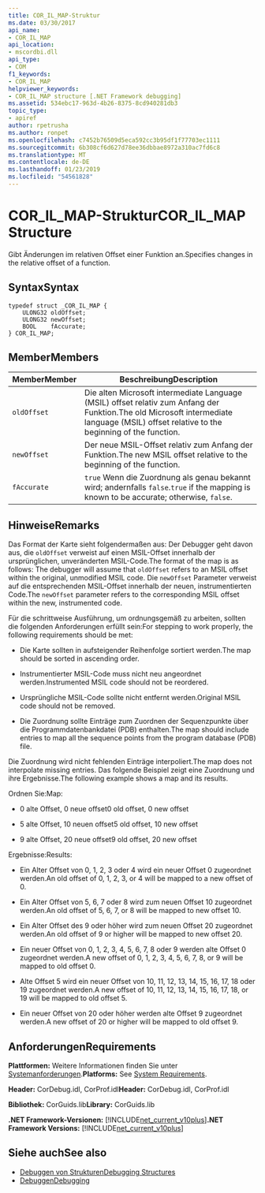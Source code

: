 ```yaml
---
title: COR_IL_MAP-Struktur
ms.date: 03/30/2017
api_name:
- COR_IL_MAP
api_location:
- mscordbi.dll
api_type:
- COM
f1_keywords:
- COR_IL_MAP
helpviewer_keywords:
- COR_IL_MAP structure [.NET Framework debugging]
ms.assetid: 534ebc17-963d-4b26-8375-8cd940281db3
topic_type:
- apiref
author: rpetrusha
ms.author: ronpet
ms.openlocfilehash: c7452b76509d5eca592cc3b95df1f77703ec1111
ms.sourcegitcommit: 6b308cf6d627d78ee36dbbae8972a310ac7fd6c8
ms.translationtype: MT
ms.contentlocale: de-DE
ms.lasthandoff: 01/23/2019
ms.locfileid: "54561828"
---
```

# <a name="corilmap-structure"></a><span data-ttu-id="bc2e0-102">COR_IL_MAP-Struktur</span><span class="sxs-lookup"><span data-stu-id="bc2e0-102">COR_IL_MAP Structure</span></span>
<span data-ttu-id="bc2e0-103">Gibt Änderungen im relativen Offset einer Funktion an.</span><span class="sxs-lookup"><span data-stu-id="bc2e0-103">Specifies changes in the relative offset of a function.</span></span>  
  
## <a name="syntax"></a><span data-ttu-id="bc2e0-104">Syntax</span><span class="sxs-lookup"><span data-stu-id="bc2e0-104">Syntax</span></span>  
  
```  
typedef struct _COR_IL_MAP {  
    ULONG32 oldOffset;   
    ULONG32 newOffset;   
    BOOL    fAccurate;  
} COR_IL_MAP;  
```  
  
## <a name="members"></a><span data-ttu-id="bc2e0-105">Member</span><span class="sxs-lookup"><span data-stu-id="bc2e0-105">Members</span></span>  
  
|<span data-ttu-id="bc2e0-106">Member</span><span class="sxs-lookup"><span data-stu-id="bc2e0-106">Member</span></span>|<span data-ttu-id="bc2e0-107">Beschreibung</span><span class="sxs-lookup"><span data-stu-id="bc2e0-107">Description</span></span>|  
|------------|-----------------|  
|`oldOffset`|<span data-ttu-id="bc2e0-108">Die alten Microsoft intermediate Language (MSIL) offset relativ zum Anfang der Funktion.</span><span class="sxs-lookup"><span data-stu-id="bc2e0-108">The old Microsoft intermediate language (MSIL) offset relative to the beginning of the function.</span></span>|  
|`newOffset`|<span data-ttu-id="bc2e0-109">Der neue MSIL-Offset relativ zum Anfang der Funktion.</span><span class="sxs-lookup"><span data-stu-id="bc2e0-109">The new MSIL offset relative to the beginning of the function.</span></span>|  
|`fAccurate`|<span data-ttu-id="bc2e0-110">`true` Wenn die Zuordnung als genau bekannt wird; andernfalls `false`.</span><span class="sxs-lookup"><span data-stu-id="bc2e0-110">`true` if the mapping is known to be accurate; otherwise, `false`.</span></span>|  
  
## <a name="remarks"></a><span data-ttu-id="bc2e0-111">Hinweise</span><span class="sxs-lookup"><span data-stu-id="bc2e0-111">Remarks</span></span>  
 <span data-ttu-id="bc2e0-112">Das Format der Karte sieht folgendermaßen aus: Der Debugger geht davon aus, die `oldOffset` verweist auf einen MSIL-Offset innerhalb der ursprünglichen, unveränderten MSIL-Code.</span><span class="sxs-lookup"><span data-stu-id="bc2e0-112">The format of the map is as follows: The debugger will assume that `oldOffset` refers to an MSIL offset within the original, unmodified MSIL code.</span></span> <span data-ttu-id="bc2e0-113">Die `newOffset` Parameter verweist auf die entsprechenden MSIL-Offset innerhalb der neuen, instrumentierten Code.</span><span class="sxs-lookup"><span data-stu-id="bc2e0-113">The `newOffset` parameter refers to the corresponding MSIL offset within the new, instrumented code.</span></span>  
  
 <span data-ttu-id="bc2e0-114">Für die schrittweise Ausführung, um ordnungsgemäß zu arbeiten, sollten die folgenden Anforderungen erfüllt sein:</span><span class="sxs-lookup"><span data-stu-id="bc2e0-114">For stepping to work properly, the following requirements should be met:</span></span>  
  
-   <span data-ttu-id="bc2e0-115">Die Karte sollten in aufsteigender Reihenfolge sortiert werden.</span><span class="sxs-lookup"><span data-stu-id="bc2e0-115">The map should be sorted in ascending order.</span></span>  
  
-   <span data-ttu-id="bc2e0-116">Instrumentierter MSIL-Code muss nicht neu angeordnet werden.</span><span class="sxs-lookup"><span data-stu-id="bc2e0-116">Instrumented MSIL code should not be reordered.</span></span>  
  
-   <span data-ttu-id="bc2e0-117">Ursprüngliche MSIL-Code sollte nicht entfernt werden.</span><span class="sxs-lookup"><span data-stu-id="bc2e0-117">Original MSIL code should not be removed.</span></span>  
  
-   <span data-ttu-id="bc2e0-118">Die Zuordnung sollte Einträge zum Zuordnen der Sequenzpunkte über die Programmdatenbankdatei (PDB) enthalten.</span><span class="sxs-lookup"><span data-stu-id="bc2e0-118">The map should include entries to map all the sequence points from the program database (PDB) file.</span></span>  
  
 <span data-ttu-id="bc2e0-119">Die Zuordnung wird nicht fehlenden Einträge interpoliert.</span><span class="sxs-lookup"><span data-stu-id="bc2e0-119">The map does not interpolate missing entries.</span></span> <span data-ttu-id="bc2e0-120">Das folgende Beispiel zeigt eine Zuordnung und ihre Ergebnisse.</span><span class="sxs-lookup"><span data-stu-id="bc2e0-120">The following example shows a map and its results.</span></span>  
  
 <span data-ttu-id="bc2e0-121">Ordnen Sie:</span><span class="sxs-lookup"><span data-stu-id="bc2e0-121">Map:</span></span>  
  
-   <span data-ttu-id="bc2e0-122">0 alte Offset, 0 neue offset</span><span class="sxs-lookup"><span data-stu-id="bc2e0-122">0 old offset, 0 new offset</span></span>  
  
-   <span data-ttu-id="bc2e0-123">5 alte Offset, 10 neuen offset</span><span class="sxs-lookup"><span data-stu-id="bc2e0-123">5 old offset, 10 new offset</span></span>  
  
-   <span data-ttu-id="bc2e0-124">9 alte Offset, 20 neue offset</span><span class="sxs-lookup"><span data-stu-id="bc2e0-124">9 old offset, 20 new offset</span></span>  
  
 <span data-ttu-id="bc2e0-125">Ergebnisse:</span><span class="sxs-lookup"><span data-stu-id="bc2e0-125">Results:</span></span>  
  
-   <span data-ttu-id="bc2e0-126">Ein Alter Offset von 0, 1, 2, 3 oder 4 wird ein neuer Offset 0 zugeordnet werden.</span><span class="sxs-lookup"><span data-stu-id="bc2e0-126">An old offset of 0, 1, 2, 3, or 4 will be mapped to a new offset of 0.</span></span>  
  
-   <span data-ttu-id="bc2e0-127">Ein Alter Offset von 5, 6, 7 oder 8 wird zum neuen Offset 10 zugeordnet werden.</span><span class="sxs-lookup"><span data-stu-id="bc2e0-127">An old offset of 5, 6, 7, or 8 will be mapped to new offset 10.</span></span>  
  
-   <span data-ttu-id="bc2e0-128">Ein Alter Offset des 9 oder höher wird zum neuen Offset 20 zugeordnet werden.</span><span class="sxs-lookup"><span data-stu-id="bc2e0-128">An old offset of 9 or higher will be mapped to new offset 20.</span></span>  
  
-   <span data-ttu-id="bc2e0-129">Ein neuer Offset von 0, 1, 2, 3, 4, 5, 6, 7, 8 oder 9 werden alte Offset 0 zugeordnet werden.</span><span class="sxs-lookup"><span data-stu-id="bc2e0-129">A new offset of 0, 1, 2, 3, 4, 5, 6, 7, 8, or 9 will be mapped to old offset 0.</span></span>  
  
-   <span data-ttu-id="bc2e0-130">Alte Offset 5 wird ein neuer Offset von 10, 11, 12, 13, 14, 15, 16, 17, 18 oder 19 zugeordnet werden.</span><span class="sxs-lookup"><span data-stu-id="bc2e0-130">A new offset of 10, 11, 12, 13, 14, 15, 16, 17, 18, or 19 will be mapped to old offset 5.</span></span>  
  
-   <span data-ttu-id="bc2e0-131">Ein neuer Offset von 20 oder höher werden alte Offset 9 zugeordnet werden.</span><span class="sxs-lookup"><span data-stu-id="bc2e0-131">A new offset of 20 or higher will be mapped to old offset 9.</span></span>  
  
## <a name="requirements"></a><span data-ttu-id="bc2e0-132">Anforderungen</span><span class="sxs-lookup"><span data-stu-id="bc2e0-132">Requirements</span></span>  
 <span data-ttu-id="bc2e0-133">**Plattformen:** Weitere Informationen finden Sie unter [Systemanforderungen](../../../../docs/framework/get-started/system-requirements.md).</span><span class="sxs-lookup"><span data-stu-id="bc2e0-133">**Platforms:** See [System Requirements](../../../../docs/framework/get-started/system-requirements.md).</span></span>  
  
 <span data-ttu-id="bc2e0-134">**Header:** CorDebug.idl, CorProf.idl</span><span class="sxs-lookup"><span data-stu-id="bc2e0-134">**Header:** CorDebug.idl, CorProf.idl</span></span>  
  
 <span data-ttu-id="bc2e0-135">**Bibliothek:** CorGuids.lib</span><span class="sxs-lookup"><span data-stu-id="bc2e0-135">**Library:** CorGuids.lib</span></span>  
  
 <span data-ttu-id="bc2e0-136">**.NET Framework-Versionen:** [!INCLUDE[net_current_v10plus](../../../../includes/net-current-v10plus-md.md)]</span><span class="sxs-lookup"><span data-stu-id="bc2e0-136">**.NET Framework Versions:** [!INCLUDE[net_current_v10plus](../../../../includes/net-current-v10plus-md.md)]</span></span>  
  
## <a name="see-also"></a><span data-ttu-id="bc2e0-137">Siehe auch</span><span class="sxs-lookup"><span data-stu-id="bc2e0-137">See also</span></span>
- [<span data-ttu-id="bc2e0-138">Debuggen von Strukturen</span><span class="sxs-lookup"><span data-stu-id="bc2e0-138">Debugging Structures</span></span>](../../../../docs/framework/unmanaged-api/debugging/debugging-structures.md)
- [<span data-ttu-id="bc2e0-139">Debuggen</span><span class="sxs-lookup"><span data-stu-id="bc2e0-139">Debugging</span></span>](../../../../docs/framework/unmanaged-api/debugging/index.md)
